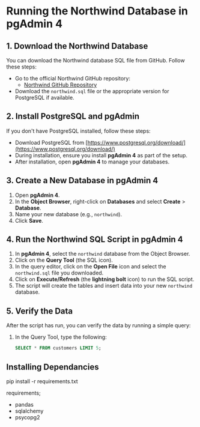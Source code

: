 # Running the Northwind Database in pgAdmin 4

## 1. Download the Northwind Database
You can download the Northwind database SQL file from GitHub. Follow these steps:
- Go to the official Northwind GitHub repository:
  - [Northwind GitHub Repository](https://github.com/jpwhite3/northwind-SQLite)
- Download the `northwind.sql` file or the appropriate version for PostgreSQL if available.

## 2. Install PostgreSQL and pgAdmin
If you don't have PostgreSQL installed, follow these steps:
- Download PostgreSQL from [https://www.postgresql.org/download/](https://www.postgresql.org/download/)
- During installation, ensure you install **pgAdmin 4** as part of the setup.
- After installation, open **pgAdmin 4** to manage your databases.

## 3. Create a New Database in pgAdmin 4
1. Open **pgAdmin 4**.
2. In the **Object Browser**, right-click on **Databases** and select **Create** > **Database**.
3. Name your new database (e.g., `northwind`).
4. Click **Save**.

## 4. Run the Northwind SQL Script in pgAdmin 4
1. In **pgAdmin 4**, select the `northwind` database from the Object Browser.
2. Click on the **Query Tool** (the SQL icon).
3. In the query editor, click on the **Open File** icon and select the `northwind.sql` file you downloaded.
4. Click on **Execute/Refresh** (the **lightning bolt** icon) to run the SQL script.
5. The script will create the tables and insert data into your new `northwind` database.

## 5. Verify the Data
After the script has run, you can verify the data by running a simple query:
1. In the Query Tool, type the following:
   ```sql
   SELECT * FROM customers LIMIT 5;

## Installing Dependancies

pip install -r requirements.txt

requirements;
- pandas
- sqlalchemy
- psycopg2